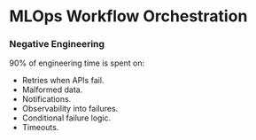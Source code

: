 # **MLOps Workflow Orchestration**

### **Negative Engineering**  
90% of engineering time is spent on:
- Retries when APIs fail.
- Malformed data.
- Notifications.
- Observability into failures.
- Conditional failure logic.
- Timeouts.
